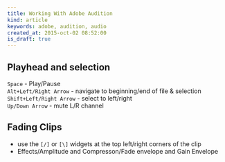 ```yaml
---
title: Working With Adobe Audition
kind: article
keywords: adobe, audition, audio
created_at: 2015-oct-02 08:52:00
is_draft: true
---
```


## Playhead and selection

`Space` - Play/Pause  
`Alt+Left/Right Arrow` - navigate to beginning/end of file & selection  
`Shift+Left/Right Arrow` - select to left/right  
`Up/Down Arrow` - mute L/R channel

## Fading Clips

- use the `[/]` or `[\]` widgets at the top left/right corners of the clip  
- Effects/Amplitude and Compresson/Fade envelope and Gain Envelope  
